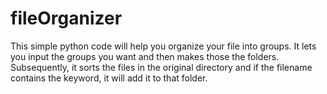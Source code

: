 # fileOrganizer

This simple python code will help you organize your file into groups. It lets you input the groups you want and then makes those the folders. Subsequently, it sorts the files in the original directory and if the filename contains the keyword, it will add it to that folder.